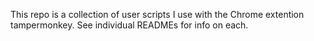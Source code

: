This repo is a collection of user scripts I use with the Chrome extention tampermonkey.  See individual READMEs for info on each. 